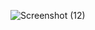 ![Screenshot (12)](https://github.com/harshrai12/POSTGRESS-Sequelize-CRUD/assets/48512805/ce9b766a-1fc8-4cae-8ae3-33a727c28b5f)

